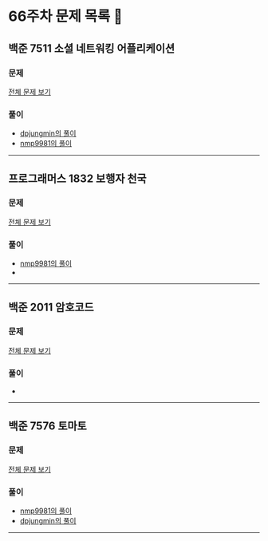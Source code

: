 # 66주차 문제 목록 📝

## 백준 7511 소셜 네트워킹 어플리케이션    
### 문제
[전체 문제 보기](https://www.acmicpc.net/problem/7511)

### 풀이
- [dpjungmin의 풀이](dpjungmin/7511.cpp)
- [nmp9981의 풀이](https://blog.naver.com/tybnasgo/223057733560)
___

## 프로그래머스 1832 보행자 천국  
### 문제
[전체 문제 보기](https://school.programmers.co.kr/learn/courses/30/lessons/1832)

### 풀이
- [nmp9981의 풀이](https://blog.naver.com/tybnasgo/222842847212)
- 
___

## 백준 2011 암호코드    
### 문제
[전체 문제 보기](https://www.acmicpc.net/problem/2011)

### 풀이
- 
___

## 백준 7576 토마토      
### 문제
[전체 문제 보기](https://www.acmicpc.net/problem/7576)

### 풀이
- [nmp9981의 풀이](https://blog.naver.com/tybnasgo/222652146569)
- [dpjungmin의 풀이](dpjungmin/7576.cpp)
___
